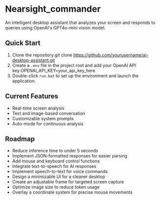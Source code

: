 # Nearsight_commander

An intelligent desktop assistant that analyzes your screen and responds to queries using OpenAI's GPT4o-mini vision model.

## Quick Start

1. Clone the repository:git clone https://github.com/yourusername/ai-desktop-assistant.git
2. Create a `.env` file in the project root and add your OpenAI API key:OPENAI_API_KEY=your_api_key_here
3. Double-click `run.bat` to set up the environment and launch the application.

## Current Features

- Real-time screen analysis
- Text and image-based conversation
- Customizable system prompts
- Auto-mode for continuous analysis

## Roadmap

- Reduce inference time to under 5 seconds
- Implement JSON-formatted responses for easier parsing
- Add mouse and keyboard control functions
- Integrate text-to-speech for AI responses
- Implement speech-to-text for voice commands
- Design a minimizable UI for a cleaner desktop
- Create an adjustable frame for targeted screen capture
- Optimize image size to reduce token usage
- Overlay a coordinate system for precise mouse movements


